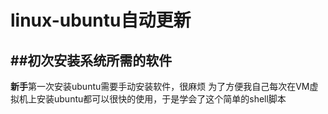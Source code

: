 # linux-ubuntu自动更新
##初次安装系统所需的软件
---
**新手**第一次安装ubuntu需要手动安装软件，很麻烦
为了方便我自己每次在VM虚拟机上安装ubuntu都可以很快的使用，于是学会了这个简单的shell脚本